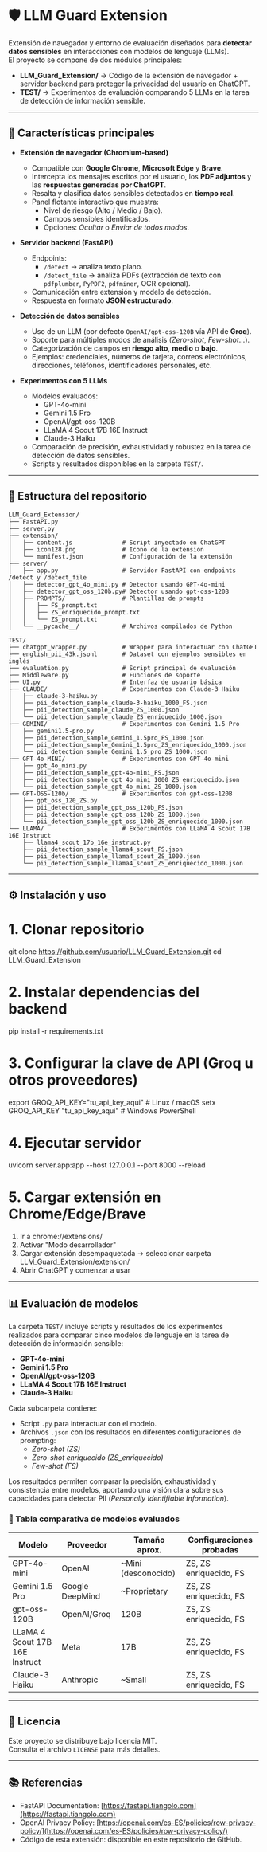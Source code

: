 # 🛡️ LLM Guard Extension

Extensión de navegador y entorno de evaluación diseñados para **detectar datos sensibles** en interacciones con modelos de lenguaje (LLMs).  
El proyecto se compone de dos módulos principales:

- **LLM_Guard_Extension/** → Código de la extensión de navegador + servidor backend para proteger la privacidad del usuario en ChatGPT.  
- **TEST/** → Experimentos de evaluación comparando 5 LLMs en la tarea de detección de información sensible.

---

## 🚀 Características principales

- **Extensión de navegador (Chromium-based)**  
  - Compatible con **Google Chrome**, **Microsoft Edge** y **Brave**.  
  - Intercepta los mensajes escritos por el usuario, los **PDF adjuntos** y las **respuestas generadas por ChatGPT**.  
  - Resalta y clasifica datos sensibles detectados en **tiempo real**.  
  - Panel flotante interactivo que muestra:  
    - Nivel de riesgo (Alto / Medio / Bajo).  
    - Campos sensibles identificados.  
    - Opciones: *Ocultar* o *Enviar de todos modos*.  

- **Servidor backend (FastAPI)**  
  - Endpoints:  
    - `/detect` → analiza texto plano.  
    - `/detect_file` → analiza PDFs (extracción de texto con `pdfplumber`, `PyPDF2`, `pdfminer`, OCR opcional).  
  - Comunicación entre extensión y modelo de detección.  
  - Respuesta en formato **JSON estructurado**.  

- **Detección de datos sensibles**  
  - Uso de un LLM (por defecto `OpenAI/gpt-oss-120B` vía API de **Groq**).  
  - Soporte para múltiples modos de análisis (*Zero-shot*, *Few-shot*…).  
  - Categorización de campos en **riesgo alto**, **medio** o **bajo**.  
  - Ejemplos: credenciales, números de tarjeta, correos electrónicos, direcciones, teléfonos, identificadores personales, etc.  

- **Experimentos con 5 LLMs**  
  - Modelos evaluados:  
    - GPT-4o-mini  
    - Gemini 1.5 Pro  
    - OpenAI/gpt-oss-120B  
    - LLaMA 4 Scout 17B 16E Instruct  
    - Claude-3 Haiku  
  - Comparación de precisión, exhaustividad y robustez en la tarea de detección de datos sensibles.  
  - Scripts y resultados disponibles en la carpeta `TEST/`.

---

## 📂 Estructura del repositorio

```text
LLM_Guard_Extension/
├── FastAPI.py
├── server.py
├── extension/                  
│   ├── content.js              # Script inyectado en ChatGPT
│   ├── icon128.png             # Icono de la extensión
│   └── manifest.json           # Configuración de la extensión
├── server/                     
│   ├── app.py                  # Servidor FastAPI con endpoints /detect y /detect_file
│   ├── detector_gpt_4o_mini.py # Detector usando GPT-4o-mini
│   ├── detector_gpt_oss_120b.py# Detector usando gpt-oss-120B
│   ├── PROMPTS/                # Plantillas de prompts
│   │   ├── FS_prompt.txt
│   │   ├── ZS_enriquecido_prompt.txt
│   │   └── ZS_prompt.txt
│   └── __pycache__/            # Archivos compilados de Python

TEST/
├── chatgpt_wrapper.py          # Wrapper para interactuar con ChatGPT
├── english_pii_43k.jsonl       # Dataset con ejemplos sensibles en inglés
├── evaluation.py               # Script principal de evaluación
├── Middleware.py               # Funciones de soporte
├── UI.py                       # Interfaz de usuario básica
├── CLAUDE/                     # Experimentos con Claude-3 Haiku
│   ├── claude-3-haiku.py
│   ├── pii_detection_sample_claude-3-haiku_1000_FS.json
│   ├── pii_detection_sample_claude_ZS_1000.json
│   └── pii_detection_sample_claude_ZS_enriquecido_1000.json
├── GEMINI/                     # Experimentos con Gemini 1.5 Pro
│   ├── gemini1.5-pro.py
│   ├── pii_detection_sample_Gemini_1.5pro_FS_1000.json
│   ├── pii_detection_sample_Gemini_1.5pro_ZS_enriquecido_1000.json
│   └── pii_detection_sample_Gemini_1.5_pro_ZS_1000.json
├── GPT-4o-MINI/                # Experimentos con GPT-4o-mini
│   ├── gpt_4o_mini.py
│   ├── pii_detection_sample_gpt-4o-mini_FS.json
│   ├── pii_detection_sample_gpt_4o_mini_1000_ZS_enriquecido.json
│   └── pii_detection_sample_gpt_4o_mini_ZS_1000.json
├── GPT-OSS-120b/               # Experimentos con gpt-oss-120B
│   ├── gpt_oss_120_ZS.py
│   ├── pii_detection_sample_gpt_oss_120b_FS.json
│   ├── pii_detection_sample_gpt_oss_120b_ZS_1000.json
│   └── pii_detection_sample_gpt_oss_120b_ZS_enriquecido_1000.json
└── LLAMA/                      # Experimentos con LLaMA 4 Scout 17B 16E Instruct
    ├── llama4_scout_17b_16e_instruct.py
    ├── pii_detection_sample_llama4_scout_FS.json
    ├── pii_detection_sample_llama4_scout_ZS_1000.json
    └── pii_detection_sample_llama4_scout_ZS_enriquecido_1000.json
```

---

## ⚙️ Instalación y uso

# 1. Clonar repositorio
git clone https://github.com/usuario/LLM_Guard_Extension.git
cd LLM_Guard_Extension

# 2. Instalar dependencias del backend
pip install -r requirements.txt

# 3. Configurar la clave de API (Groq u otros proveedores)
export GROQ_API_KEY="tu_api_key_aqui"   # Linux / macOS
setx GROQ_API_KEY "tu_api_key_aqui"     # Windows PowerShell

# 4. Ejecutar servidor
uvicorn server.app:app --host 127.0.0.1 --port 8000 --reload

# 5. Cargar extensión en Chrome/Edge/Brave
1. Ir a chrome://extensions/
2. Activar "Modo desarrollador"
3. Cargar extensión desempaquetada → seleccionar carpeta LLM_Guard_Extension/extension/
4. Abrir ChatGPT y comenzar a usar


---

## 📊 Evaluación de modelos

La carpeta `TEST/` incluye scripts y resultados de los experimentos realizados para comparar cinco modelos de lenguaje en la tarea de detección de información sensible:  

- **GPT-4o-mini**  
- **Gemini 1.5 Pro**  
- **OpenAI/gpt-oss-120B**  
- **LLaMA 4 Scout 17B 16E Instruct**  
- **Claude-3 Haiku**  

Cada subcarpeta contiene:  
- Script `.py` para interactuar con el modelo.  
- Archivos `.json` con los resultados en diferentes configuraciones de prompting:  
  - *Zero-shot (ZS)*  
  - *Zero-shot enriquecido (ZS_enriquecido)*  
  - *Few-shot (FS)*  

Los resultados permiten comparar la precisión, exhaustividad y consistencia entre modelos, aportando una visión clara sobre sus capacidades para detectar PII (*Personally Identifiable Information*).  

### 📑 Tabla comparativa de modelos evaluados

| Modelo                        | Proveedor   | Tamaño aprox. | Configuraciones probadas         |
|-------------------------------|-------------|---------------|----------------------------------|
| GPT-4o-mini                   | OpenAI      | ~Mini (desconocido) | ZS, ZS enriquecido, FS |
| Gemini 1.5 Pro                | Google DeepMind | ~Proprietary | ZS, ZS enriquecido, FS |
| gpt-oss-120B                  | OpenAI/Groq | 120B          | ZS, ZS enriquecido, FS |
| LLaMA 4 Scout 17B 16E Instruct| Meta        | 17B           | ZS, ZS enriquecido, FS |
| Claude-3 Haiku                | Anthropic   | ~Small         | ZS, ZS enriquecido, FS |

---

## 📜 Licencia

Este proyecto se distribuye bajo licencia MIT.  
Consulta el archivo `LICENSE` para más detalles.  

---

## 📚 Referencias

- FastAPI Documentation: [https://fastapi.tiangolo.com](https://fastapi.tiangolo.com)  
- OpenAI Privacy Policy: [https://openai.com/es-ES/policies/row-privacy-policy/](https://openai.com/es-ES/policies/row-privacy-policy/)  
- Código de esta extensión: disponible en este repositorio de GitHub.  

